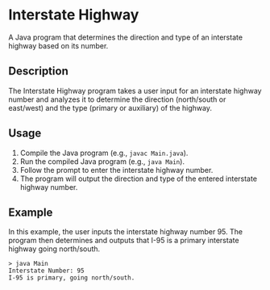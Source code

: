 # Interstate Highway

A Java program that determines the direction and type of an interstate highway based on its number.

## Description

The Interstate Highway program takes a user input for an interstate highway number and analyzes it to determine the direction (north/south or east/west) and the type (primary or auxiliary) of the highway.

## Usage

1. Compile the Java program (e.g., `javac Main.java`).
2. Run the compiled Java program (e.g., `java Main`).
3. Follow the prompt to enter the interstate highway number.
4. The program will output the direction and type of the entered interstate highway number.

## Example

In this example, the user inputs the interstate highway number 95. The program then determines and outputs that I-95 is a primary interstate highway going north/south.

```plaintext
> java Main
Interstate Number: 95
I-95 is primary, going north/south.
```
